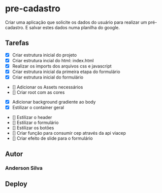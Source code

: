 # pre-cadastro
Criar uma aplicação que solicite os dados do usuário para realizar um pré-cadastro. E salvar estes dados numa planilha do google.


## Tarefas 

- [X] Criar estrutura inicial do projeto
- [X] Criar estrutura incial do html: index.html
- [X] Realizar os imports dos arquivos css e javascript
- [X] Criar estrutura inicial da primeira etapa do formulário
- [X] Criar estrutura inicial do formulário
- [] Adicionar os Assets necessários
- [] Criar root com as cores
- [X] Adicionar background gradiente ao body
- [X] Estilizar o container geral
- [] Estilizar o header
- [] Estilizar o formulário
- [] Estilizar os botões
- [] Criar função para consumir cep através da api viacep
- [] Criar efeito de slide para o formulário 

## Autor
### Anderson Silva

## Deploy 
